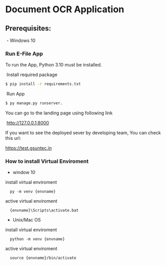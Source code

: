 # Document OCR Application 


## 	Prerequisites:

​			- Windows 10

### Run E-File App

   To run the App, Python 3.10 must be installed.

   ​	Install required package
   ```bash
   $ pip install -r requirements.txt
   ```

   ​	Run App

   ```bash
   $ py manage.py runserver.
   ```

   You can go to the landing page using following link

   ​		http://127.0.0.1:8000

   If you want to see the deployed sever by developing team, You can check this url:

   https://test.gsuntec.in


### How to install Virtual Enviroment

   - window 10
   
   install virtual enviroment

      py -m venv {envname}

   active virtual enviroment

      {envname}\Scripts\activate.bat

   - Unix/Mac OS
   
   install virtual enviroment

      python -m venv {envname}

   active virtual enviroment

      source {envname}/bin/activate
